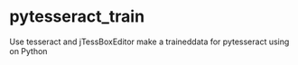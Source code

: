 # pytesseract_train
Use tesseract and jTessBoxEditor make a traineddata for pytesseract using on Python
